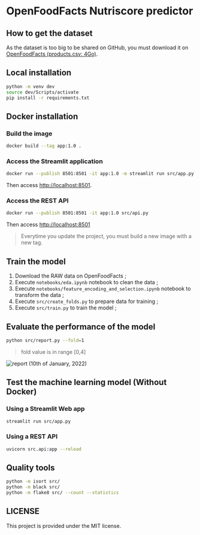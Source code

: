 # OpenFoodFacts Nutriscore predictor

## How to get the dataset

As the dataset is too big to be shared on GitHub, you must download it on [OpenFoodFacts (products.csv: 4Go)](https://static.openfoodfacts.org/data/en.openfoodfacts.org.products.csv).

## Local installation

```bash
python -m venv dev
source dev/Scripts/activate
pip install -r requirements.txt
```

## Docker installation

### Build the image

```bash
docker build --tag app:1.0 .
```

### Access the Streamlit application

```bash
docker run --publish 8501:8501 -it app:1.0 -m streamlit run src/app.py
```

Then access [http://localhost:8501](http://localhost:8501).

### Access the REST API

```bash
docker run --publish 8501:8501 -it app:1.0 src/api.py
```

Then access [http://localhost:8501](http://localhost:8501/docs)

> Everytime you update the project, you must build a new image with a new tag.

## Train the model

1. Download the RAW data on OpenFoodFacts ;
2. Execute `notebooks/eda.ipynb` notebook to clean the data ;
3. Execute `notebooks/feature_encoding_and_selection.ipynb` notebook to transform the data ;
4. Execute `src/create_folds.py` to prepare data for training ;
5. Execute `src/train.py` to train the model ;

## Evaluate the performance of the model

```bash
python src/report.py --fold=1
```

> fold value is in range [0,4]

![report (10th of January, 2022)](https://user-images.githubusercontent.com/1247388/148713711-50f92ccb-6e59-44bf-9e6c-558e86e9a9be.JPG)

## Test the machine learning model (Without Docker)

### Using a Streamlit Web app

```bash
streamlit run src/app.py
```

### Using a REST API

```bash
uvicorn src.api:app --reload
```

## Quality tools

```bash
python -m isort src/
python -m black src/
python -m flake8 src/ --count --statistics
```

## LICENSE

This project is provided under the MIT license.
